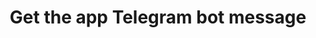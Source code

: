 ---
title: Get the app Telegram bot message
excerpt: |-
  The method returns the Telegram bot message found using its ID.
   By default, a rate limit of 500 requests per hour applies.
api:
  file: yespoio.json
  operationId: getTelegramBotMessage
deprecated: false
hidden: false
metadata:
  title: ''
  description: ''
  robots: index
next:
  description: ''
---